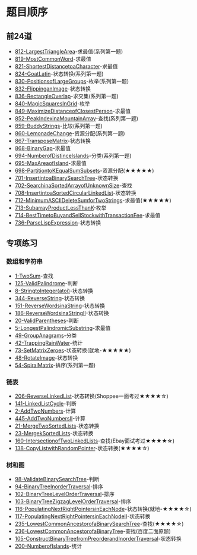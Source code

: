 # 题目顺序

## 前24道

+ [812-LargestTriangleArea]-求最值(系列第一题)
+ [819-MostCommonWord]-求最值
+ [821-ShortestDistancetoaCharacter]-求最值
+ [824-GoatLatin]-状态转换(系列第一题)
+ [830-PositionsofLargeGroups]-枚举(系列第一题)
+ [832-FlippinganImage]-状态转换
+ [836-RectangleOverlap]-求交集(系列第一题)
+ [840-MagicSquaresInGrid]-枚举
+ [849-MaximizeDistanceofClosestPerson]-求最值
+ [852-PeakIndexinaMountainArray]-查找(系列第一题)
+ [859-BuddyStrings]-比较(系列第一题)
+ [860-LemonadeChange]-资源分配(系列第一题)
+ [867-TransposeMatrix]-状态转换
+ [868-BinaryGap]-求最值
+ [694-NumberofDistinceIslands]-分类(系列第一题)
+ [695-MaxAreaofIsland]-求最值
+ [698-PartitiontoKEqualSumSubsets]-资源分配(★★★★★)
+ [701-InsertintoaBinarySearchTree]-状态转换
+ [702-SearchinaSortedArrayofUnknownSize]-查找
+ [708-InsertintoaSortedCircularLinkedList]-状态转换
+ [712-MinimumASCIIDeleteSumforTwoStrings]-求最值(★★★★★)
+ [713-SubarrayProductLessThanK]-枚举
+ [714-BestTimetoBuyandSellStockwithTransactionFee]-求最值
+ [736-ParseLispExpression]-状态转换

## 专项练习

### 数组和字符串

+ [1-TwoSum]-查找
+ [125-ValidPalindrome]-判断
+ [8-StringtoInteger(atoi)]-状态转换
+ [344-ReverseString]-状态转换
+ [151-ReverseWordsinaString]-状态转换
+ [186-ReverseWordsinaStringII]-状态转换
+ [20-ValidParentheses]-判断
+ [5-LongestPalindromicSubstring]-求最值
+ [49-GroupAnagrams]-分类
+ [42-TrappingRainWater]-统计
+ [73-SetMatrixZeroes]-状态转换(就地-★★★★★)
+ [48-RotateImage]-状态转换
+ [54-SpiralMatrix]-排序(系列第一题)

### 链表

+ [206-ReverseLinkedList]-状态转换(Shoppee一面考过★★★★☆)
+ [141-LinkedListCycle]-判断
+ [2-AddTwoNumbers]-计算
+ [445-AddTwoNumbersII]-计算
+ [21-MergeTwoSortedLists]-状态转换
+ [23-MergekSortedLists]-状态转换
+ [160-IntersectionofTwoLinkedLists]-查找(Ebay面试考过★★★★☆)
+ [138-CopyListwithRandomPointer]-状态转换(★★★★☆)

### 树和图

+ [98-ValidateBinarySearchTree]-判断
+ [94-BinaryTreeInorderTraversal]-排序
+ [102-BinaryTreeLevelOrderTraversal]-排序
+ [103-BinaryTreeZigzagLevelOrderTraversal]-排序
+ [116-PopulatingNextRightPointersinEachNode]-状态转换(就地-★★★★☆)
+ [117-PopulatingNextRightPointersinEachNodeII]-状态转换
+ [235-LowestCommonAncestorofaBinarySearchTree]-查找(★★★★☆)
+ [236-LowestCommonAncestorofaBinaryTree]-查找(百度二面原题)
+ [105-ConstructBinaryTreefromPreorderandInorderTraversal]-状态转换
+ [200-NumberofIslands]-统计

<!-- 题目链接 -->

[812-LargestTriangleArea]:求最值/间接求最值/812-LargestTriangleArea.md
[819-MostCommonWord]:求最值/间接求最值/819-MostCommonWord.md
[821-ShortestDistancetoaCharacter]:求最值/直接求最值/821-ShortestDistancetoaCharacter.md
[824-GoatLatin]:状态转换/字符串转换/824-GoatLatin.md
[830-PositionsofLargeGroups]:枚举/830-PositionsofLargeGroups.md
[832-FlippinganImage]:状态转换/矩阵转换/832-FlippinganImage.md
[836-RectangleOverlap]:求交集/836-RectangleOverlap.md
[840-MagicSquaresInGrid]:枚举/840-MagicSquaresInGrid.md
[849-MaximizeDistanceofClosestPerson]:求最值/直接求最值/849-MaximizeDistancetoClosestPerson.md
[852-PeakIndexinaMountainArray]:查找/852-PeakIndexinaMountainArray.md
[859-BuddyStrings]:比较/859-BuddyStrings.md
[860-LemonadeChange]:资源分配/860-LemonadeChange.md
[867-TransposeMatrix]:状态转换/矩阵转换/867-TransposeMatrix.md
[868-BinaryGap]:求最值/直接求最值/868-BinaryGap.md
[694-NumberofDistinceIslands]:分类/694-NumberofDistinctIslands.md
[695-MaxAreaofIsland]:求最值/直接求最值/695-MaxAreaofIsland.md
[698-PartitiontoKEqualSumSubsets]:资源分配/698-PartitiontoKEqualSumSubsets.md
[701-InsertintoaBinarySearchTree]:状态转换/树转换/701-InsertintoaBinarySearchTree.md
[702-SearchinaSortedArrayofUnknownSize]:查找/702-SearchinaSortedArrayofUnknownSize.md
[708-InsertintoaSortedCircularLinkedList]:状态转换/基本数据结构转换/708-InsertintoaSortedCircularLinkedList.md
[712-MinimumASCIIDeleteSumforTwoStrings]:求最值/间接求最值/712-MinimumASCIIDeleteSumforTwoStrings.md
[713-SubarrayProductLessThanK]:枚举/713-SubarrayProductLessThanK.md
[714-BestTimetoBuyandSellStockwithTransactionFee]:求最值/间接求最值/714-BestTimetoBuyandSellStockwithTransactionFee.md
[736-ParseLispExpression]:状态转换/字符串转换/736-ParseLispExpression.md

<!-- 专项 -->
[1-TwoSum]:查找/1-TwoSum.md
[125-ValidPalindrome]:判断/125-ValidPalindrome.md
[8-StringtoInteger(atoi)]:状态转换/字符串转换/8-StringtoInteger(atoi).md
[344-ReverseString]:状态转换/字符串转换/344-ReverseString.md
[151-ReverseWordsinaString]:状态转换/字符串转换/151-ReverseWordsinaString.md
[186-ReverseWordsinaStringII]:状态转换/字符串转换/186-ReverseWordsinaStringII.md
[20-ValidParentheses]:判断/20-ValidParentheses.md
[5-LongestPalindromicSubstring]:求最值/间接求最值/5-LongestPalindromicSubstring.md
[49-GroupAnagrams]:分类/49-GroupAnagrams.md
[42-TrappingRainWater]:统计/42-TrappingRainWater.md
[73-SetMatrixZeroes]:状态转换/矩阵转换/73-SetMatrixZeroes.md
[48-RotateImage]:状态转换/矩阵转换/48-RotateImage.md
[54-SpiralMatrix]:排序/54-SpiralMatrix.md
[206-ReverseLinkedList]:状态转换/基本数据结构转换/206-ReverseLinkedList.md
[141-LinkedListCycle]:判断/141-LinkedListCycle.md
[2-AddTwoNumbers]:计算/2-AddTwoNumbers.md
[445-AddTwoNumbersII]:计算/445-AddTwoNumbersII.md
[21-MergeTwoSortedLists]:状态转换/基本数据结构转换/21-MergeTwoSortedLists.md
[23-MergekSortedLists]:状态转换/基本数据结构转换/23-MergekSortedLists.md
[160-IntersectionofTwoLinkedLists]:查找/160-IntersectionofTwoLinkedLists.md
[138-CopyListwithRandomPointer]:状态转换/基本数据结构转换/138-CopyListwithRandomPointer.md
[98-ValidateBinarySearchTree]:判断/98-ValidateBinarySearchTree.md
[94-BinaryTreeInorderTraversal]:排序/94-BinaryTreeInorderTraversal.md
[102-BinaryTreeLevelOrderTraversal]:排序/102-BinaryTreeLevelOrderTraversal.md
[103-BinaryTreeZigzagLevelOrderTraversal]:排序/103-BinaryTreeZigzagLevelOrderTraversal.md
[116-PopulatingNextRightPointersinEachNode]:状态转换/树转换/116-PopulatingNextRightPointersinEachNode.md
[117-PopulatingNextRightPointersinEachNodeII]:状态转换/树转换/117-PopulatingNextRightPointersinEachNodeII.md
[235-LowestCommonAncestorofaBinarySearchTree]:查找/235-LowestCommonAncestorofaBinarySearchTree.md
[236-LowestCommonAncestorofaBinaryTree]:查找/236-LowestCommonAncestorofaBinaryTree.md
[105-ConstructBinaryTreefromPreorderandInorderTraversal]:状态转换/树转换/105-ConstructBinaryTreefromPreorderandInorderTraversal.md
[200-NumberofIslands]:统计/200-NumberofIslands.md
